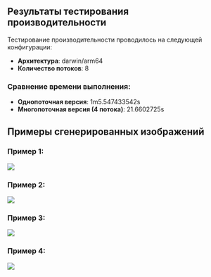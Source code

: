 ## Результаты тестирования производительности

Тестирование производительности проводилось на следующей конфигурации:
- **Архитектура**: darwin/arm64
- **Количество потоков**: 8

### Сравнение времени выполнения:
- **Однопоточная версия**: 1m5.547433542s
- **Многопоточная версия (4 потока)**: 21.6602725s


## Примеры сгенерированных изображений

### Пример 1:
![](examples/high.png)

### Пример 2:
![](examples/v2.png)

### Пример 3:
![](examples/fire.png)

### Пример 4:
![](examples/cosmic.png)